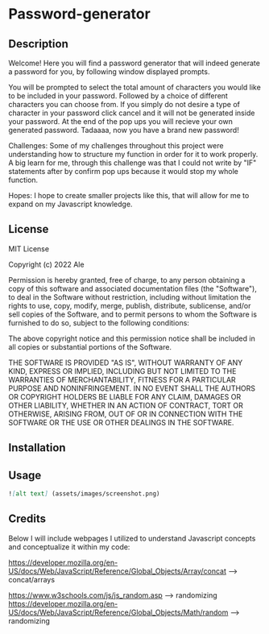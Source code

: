 # Password-generator

## Description
Welcome!
Here you will find a password generator that will indeed generate a password for you, by following window displayed prompts. 

You will be prompted to select the total amount of characters you would like to be included in your password. 
Followed by a choice of different characters you can choose from.
If you simply do not desire a type of character in your password click cancel and it will not be generated inside your password. 
At the end of the pop ups you will recieve your own generated password.
Tadaaaa, now you have a brand new password!


Challenges:
Some of my challenges throughout this project were understanding how to structure my function in order for it to work properly. A big learn for me, through this challenge was that I could not write by "IF" statements after by confirm pop ups because it would stop my whole function.

Hopes: I hope to create smaller projects like this, that will allow for me to expand on my Javascript knowledge.

## License 
MIT License

Copyright (c) 2022 Ale

Permission is hereby granted, free of charge, to any person obtaining a copy
of this software and associated documentation files (the "Software"), to deal
in the Software without restriction, including without limitation the rights
to use, copy, modify, merge, publish, distribute, sublicense, and/or sell
copies of the Software, and to permit persons to whom the Software is
furnished to do so, subject to the following conditions:

The above copyright notice and this permission notice shall be included in all
copies or substantial portions of the Software.

THE SOFTWARE IS PROVIDED "AS IS", WITHOUT WARRANTY OF ANY KIND, EXPRESS OR
IMPLIED, INCLUDING BUT NOT LIMITED TO THE WARRANTIES OF MERCHANTABILITY,
FITNESS FOR A PARTICULAR PURPOSE AND NONINFRINGEMENT. IN NO EVENT SHALL THE
AUTHORS OR COPYRIGHT HOLDERS BE LIABLE FOR ANY CLAIM, DAMAGES OR OTHER
LIABILITY, WHETHER IN AN ACTION OF CONTRACT, TORT OR OTHERWISE, ARISING FROM,
OUT OF OR IN CONNECTION WITH THE SOFTWARE OR THE USE OR OTHER DEALINGS IN THE
SOFTWARE.

## Installation

## Usage 

```md
![alt text] (assets/images/screenshot.png)
```

## Credits 
Below I will include webpages I utilized to understand Javascript concepts and conceptualize it within my code:

https://developer.mozilla.org/en-US/docs/Web/JavaScript/Reference/Global_Objects/Array/concat --> concat/arrays

https://www.w3schools.com/js/js_random.asp --> randomizing 
https://developer.mozilla.org/en-US/docs/Web/JavaScript/Reference/Global_Objects/Math/random --> randomizing 






